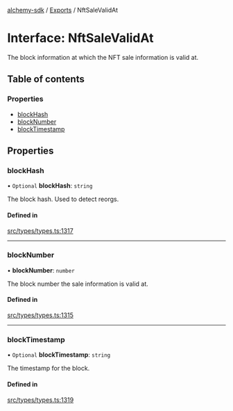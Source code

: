 [alchemy-sdk](../README.md) / [Exports](../modules.md) / NftSaleValidAt

# Interface: NftSaleValidAt

The block information at which the NFT sale information is valid at.

## Table of contents

### Properties

- [blockHash](NftSaleValidAt.md#blockhash)
- [blockNumber](NftSaleValidAt.md#blocknumber)
- [blockTimestamp](NftSaleValidAt.md#blocktimestamp)

## Properties

### blockHash

• `Optional` **blockHash**: `string`

The block hash. Used to detect reorgs.

#### Defined in

[src/types/types.ts:1317](https://github.com/alchemyplatform/alchemy-sdk-js/blob/46e9716/src/types/types.ts#L1317)

___

### blockNumber

• **blockNumber**: `number`

The block number the sale information is valid at.

#### Defined in

[src/types/types.ts:1315](https://github.com/alchemyplatform/alchemy-sdk-js/blob/46e9716/src/types/types.ts#L1315)

___

### blockTimestamp

• `Optional` **blockTimestamp**: `string`

The timestamp for the block.

#### Defined in

[src/types/types.ts:1319](https://github.com/alchemyplatform/alchemy-sdk-js/blob/46e9716/src/types/types.ts#L1319)
